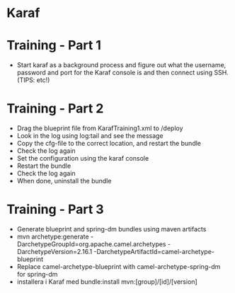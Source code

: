 Karaf
=====

# Training - Part 1

* Start karaf as a background process and figure out what the username, password and port for the Karaf console is and then connect using SSH. (TIPS: etc!)

# Training - Part 2

* Drag the blueprint file from KarafTraining1.xml to <smx>/deploy
* Look in the log using log:tail and see the message
* Copy the cfg-file to the correct location, and restart the bundle
* Check the log again
* Set the configuration using the karaf console
* Restart the bundle
* Check the log again
* When done, uninstall the bundle

# Training - Part 3

* Generate blueprint and spring-dm bundles using maven artifacts
* mvn archetype:generate -DarchetypeGroupId=org.apache.camel.archetypes -DarchetypeVersion=2.16.1  -DarchetypeArtifactId=camel-archetype-blueprint
* Replace camel-archetype-blueprint with camel-archetype-spring-dm for spring-dm
* installera i Karaf med bundle:install mvn:[group]/[id]/[version]
